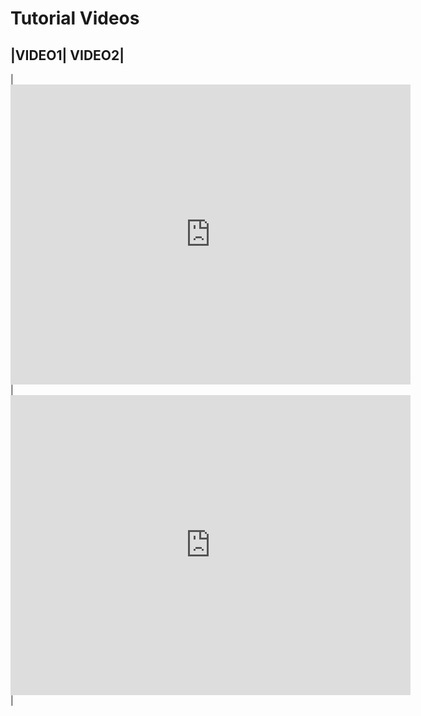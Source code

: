 # Tutorial Videos

|VIDEO1| VIDEO2|
----------------
|<iframe width="640" height="480" src="https://www.youtube.com/embed/ucKM6JxzljM" frameborder="0" allow="autoplay; encrypted-media" allowfullscreen > </iframe> |<iframe width="640" height="480" src="https://www.youtube.com/embed/ucKM6JxzljM" frameborder="0" allow="autoplay; encrypted-media" allowfullscreen> </iframe>|
